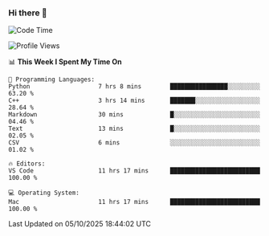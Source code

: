 ### Hi there 👋

<!--START_SECTION:waka-->
![Code Time](http://img.shields.io/badge/Code%20Time-1%2C205%20hrs%2020%20mins-blue)

![Profile Views](http://img.shields.io/badge/Profile%20Views-2-blue)

📊 **This Week I Spent My Time On** 

```text
💬 Programming Languages: 
Python                   7 hrs 8 mins        ████████████████░░░░░░░░░   63.20 % 
C++                      3 hrs 14 mins       ███████░░░░░░░░░░░░░░░░░░   28.64 % 
Markdown                 30 mins             █░░░░░░░░░░░░░░░░░░░░░░░░   04.46 % 
Text                     13 mins             █░░░░░░░░░░░░░░░░░░░░░░░░   02.05 % 
CSV                      6 mins              ░░░░░░░░░░░░░░░░░░░░░░░░░   01.02 % 

🔥 Editors: 
VS Code                  11 hrs 17 mins      █████████████████████████   100.00 % 

💻 Operating System: 
Mac                      11 hrs 17 mins      █████████████████████████   100.00 % 
```


 Last Updated on 05/10/2025 18:44:02 UTC
<!--END_SECTION:waka-->

<!--
**JackeyHua-SJTU/JackeyHua-SJTU** is a ✨ _special_ ✨ repository because its `README.md` (this file) appears on your GitHub profile.

Here are some ideas to get you started:

- 🔭 I’m currently working on ...
- 🌱 I’m currently learning ...
- 👯 I’m looking to collaborate on ...
- 🤔 I’m looking for help with ...
- 💬 Ask me about ...
- 📫 How to reach me: ...
- 😄 Pronouns: ...
- ⚡ Fun fact: ...
-->
